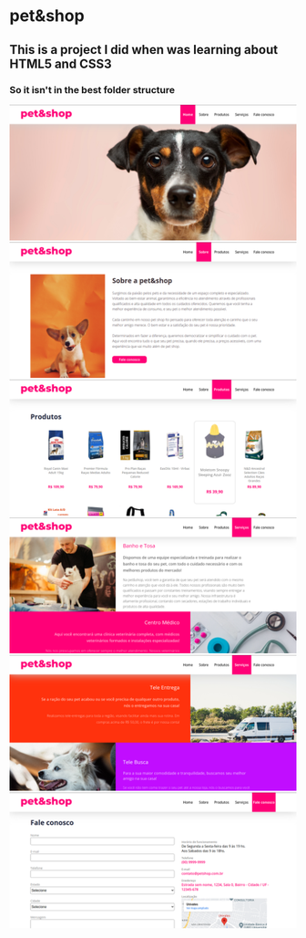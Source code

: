 # pet&shop

## This is a project I did when was learning about HTML5 and CSS3
### So it isn't in the best folder structure

[![Home Page](Imagens/Prints/home.png)](https://maaschmidt.github.io/pet_shop/)
[![About Page](Imagens/Prints/about.png)](https://maaschmidt.github.io/pet_shop/about.html)
[![Products Page](Imagens/Prints/products.png)](https://maaschmidt.github.io/pet_shop/products.html)
[![Services Page](Imagens/Prints/services.png)](https://maaschmidt.github.io/pet_shop/services.html)
[![Services Page2](Imagens/Prints/services2.png)](https://maaschmidt.github.io/pet_shop/services.html)
[![Contact Page](Imagens/Prints/contact.png)](https://maaschmidt.github.io/pet_shop/contact.html)